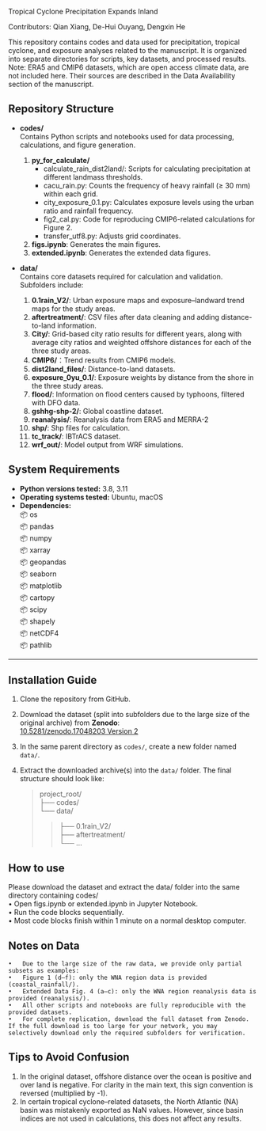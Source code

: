 Tropical Cyclone Precipitation Expands Inland

Contributors: Qian Xiang, De-Hui Ouyang, Dengxin He

This repository contains codes and data used for precipitation, tropical cyclone, and exposure analyses related to the manuscript. It is organized into separate directories for scripts, key datasets, and processed results.
Note: ERA5 and CMIP6 datasets, which are open access climate data, are not included here. Their sources are described in the Data Availability section of the manuscript.

## Repository Structure

- **codes/**  
  Contains Python scripts and notebooks used for data processing, calculations, and figure generation.
  
  1. **py_for_calculate/**  
     - calculate_rain_dist2land/: Scripts for calculating precipitation at different landmass thresholds.  
     - cacu_rain.py: Counts the frequency of heavy rainfall (≥ 30 mm) within each grid.  
     - city_exposure_0.1.py: Calculates exposure levels using the urban ratio and rainfall frequency.  
     - fig2_cal.py: Code for reproducing CMIP6-related calculations for Figure 2.  
     - transfer_utf8.py: Adjusts grid coordinates.  
  2. **figs.ipynb**: Generates the main figures.  
  3. **extended.ipynb**: Generates the extended data figures.

- **data/**  
  Contains core datasets required for calculation and validation. Subfolders include:
  
  1. **0.1rain_V2/**: Urban exposure maps and exposure–landward trend maps for the study areas.  
  2. **aftertreatment/**: CSV files after data cleaning and adding distance-to-land information.  
  3. **City/**: Grid-based city ratio results for different years, along with average city ratios and weighted offshore distances for each of the three study areas.
  4. **CMIP6/**：Trend results from CMIP6 models.
  5. **dist2land_files/**: Distance-to-land datasets.  
  6. **exposure_0yu_0.1/**: Exposure weights by distance from the shore in the three study areas.
  7. **flood/**: Information on flood centers caused by typhoons, filtered with DFO data.  
  8. **gshhg-shp-2/**: Global coastline dataset.
  9. **reanalysis/**: Reanalysis data from ERA5 and MERRA-2
  10. **shp/**: Shp files for calculation.
  11. **tc_track/**: IBTrACS dataset.
  12. **wrf_out/**: Model output from WRF simulations.


## System Requirements
- **Python versions tested:** 3.8, 3.11  
- **Operating systems tested:** Ubuntu, macOS  
- **Dependencies:**  
  📦 os  
  📦 pandas  
  📦 numpy  
  📦 xarray  
  📦 geopandas  
  📦 seaborn  
  📦 matplotlib  
  📦 cartopy  
  📦 scipy  
  📦 shapely  
  📦 netCDF4  
  📦 pathlib  

---
## Installation Guide

1. Clone the repository from GitHub.  

2. Download the dataset (split into subfolders due to the large size of the original archive) from **Zenodo**:  
   [10.5281/zenodo.17048203 Version 2](https://zenodo.org/records/17084534)

3. In the same parent directory as `codes/`, create a new folder named `data/`.  

4. Extract the downloaded archive(s) into the `data/` folder. The final structure should look like:  
	>project_root/  
	>├── codes/  
	>└── data/  
    >>├── 0.1rain_V2/  
    >>├── aftertreatment/  
    >>└── …  

## How to use
Please download the dataset and extract the data/ folder into the same directory containing codes/  
	•	Open figs.ipynb or extended.ipynb in Jupyter Notebook.  
	•	Run the code blocks sequentially.  
	•	Most code blocks finish within 1 minute on a normal desktop computer.  

## Notes on Data
	•	Due to the large size of the raw data, we provide only partial subsets as examples:
	•	Figure 1 (d–f): only the WNA region data is provided (coastal_rainfall/).
	•	Extended Data Fig. 4 (a–c): only the WNA region reanalysis data is provided (reanalysis/).
	•	All other scripts and notebooks are fully reproducible with the provided datasets.
	•	For complete replication, download the full dataset from Zenodo. If the full download is too large for your network, you may selectively download only the required subfolders for verification.


## Tips to Avoid Confusion
1. In the original dataset, offshore distance over the ocean is positive and over land is negative. For clarity in the main text, this sign convention is reversed (multiplied by -1).
2. In certain tropical cyclone–related datasets, the North Atlantic (NA) basin was mistakenly exported as NaN values. However, since basin indices are not used in calculations, this does not affect any results.
